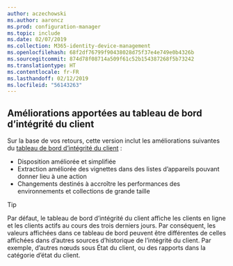 ```yaml
---
author: aczechowski
ms.author: aaroncz
ms.prod: configuration-manager
ms.topic: include
ms.date: 02/07/2019
ms.collection: M365-identity-device-management
ms.openlocfilehash: 68f2df76799f90438028d75f37e4e749e0b4326b
ms.sourcegitcommit: 874d78f08714a509f61c52b154387268f5b73242
ms.translationtype: HT
ms.contentlocale: fr-FR
ms.lasthandoff: 02/12/2019
ms.locfileid: "56143263"
---
```

## <a name="bkmk_health"></a> Améliorations apportées au tableau de bord d’intégrité du client
<!--3599209-->

Sur la base de vos retours, cette version inclut les améliorations suivantes du [tableau de bord d’intégrité du client](/sccm/core/get-started/2019/technical-preview-1901#bkmk_health) :

- Disposition améliorée et simplifiée
- Extraction améliorée des vignettes dans des listes d’appareils pouvant donner lieu à une action
- Changements destinés à accroître les performances des environnements et collections de grande taille 

> [!Tip]  
> Par défaut, le tableau de bord d’intégrité du client affiche les clients en ligne et les clients actifs au cours des trois derniers jours. Par conséquent, les valeurs affichées dans ce tableau de bord peuvent être différentes de celles affichées dans d’autres sources d’historique de l’intégrité du client. Par exemple, d’autres nœuds sous État du client, ou des rapports dans la catégorie d’état du client. 

